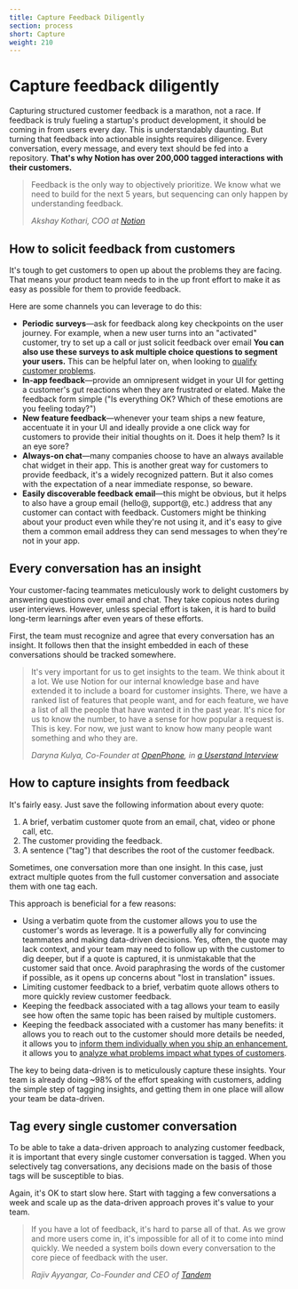 ```yaml
---
title: Capture Feedback Diligently
section: process
short: Capture
weight: 210
---
```


# Capture feedback diligently

Capturing structured customer feedback is a marathon, not a race. If feedback is truly fueling a startup's product development, it should be coming in from users every day. This is understandably daunting. But turning that feedback into actionable insights requires diligence. Every conversation, every message, and every text should be fed into a repository. **That's why Notion has over 200,000 tagged interactions with their customers.**

> Feedback is the only way to objectively prioritize. We know what we need to build for the next 5 years, but sequencing can only happen by understanding feedback. <br />
>
> _Akshay Kothari, COO at [Notion](https://notion.so)_

## How to solicit feedback from customers

It's tough to get customers to open up about the problems they are facing. That means your product team needs to in the up front effort to make it as easy as possible for them to provide feedback.

Here are some channels you can leverage to do this:

- **Periodic surveys**—ask for feedback along key checkpoints on the user journey. For example, when a new user turns into an "activated" customer, try to set up a call or just solicit feedback over email **You can also use these surveys to ask multiple choice questions to segment your users.** This can be helpful later on, when looking to [qualify customer problems](/process/qualify-feedback-based-on-business-goals).
- **In-app feedback**—provide an omnipresent widget in your UI for getting a customer's gut reactions when they are frustrated or elated. Make the feedback form simple ("Is everything OK? Which of these emotions are you feeling today?")
- **New feature feedback**—whenever your team ships a new feature, accentuate it in your UI and ideally provide a one click way for customers to provide their initial thoughts on it. Does it help them? Is it an eye sore?
- **Always-on chat**—many companies choose to have an always available chat widget in their app. This is another great way for customers to provide feedback, it's a widely recognized pattern. But it also comes with the expectation of a near immediate response, so beware.
- **Easily discoverable feedback email**—this might be obvious, but it helps to also have a group email (hello@, support@, etc.) address that any customer can contact with feedback. Customers might be thinking about your product even while they're not using it, and it's easy to give them a common email address they can send messages to when they're not in your app.

## Every conversation has an insight

Your customer-facing teammates meticulously work to delight customers by answering questions over email and chat. They take copious notes during user interviews. However, unless special effort is taken, it is hard to build long-term learnings after even years of these efforts.

First, the team must recognize and agree that every conversation has an insight. It follows then that the insight embedded in each of these conversations should be tracked somewhere.

> It's very important for us to get insights to the team. We think
> about it a lot. We use Notion for our internal knowledge base and have extended it to include a board for customer insights. There, we have a ranked list of features that people want, and for each feature, we have a list of all the people that have wanted it in the past year. It's nice for us to know the number, to have a sense for how popular a request is. This is key. For now, we just want to know how many people want something and who they are.
>
> _Daryna Kulya, Co-Founder at [OpenPhone](https://www.openphone.co), in [a Userstand Interview](https://www.heraldhq.com/userstand/how-openphone-is-dogfooding-itself-to-product-market-fit)_

## How to capture insights from feedback

It's fairly easy. Just save the following information about every quote:

1. A brief, verbatim customer quote from an email, chat, video or phone call, etc.
2. The customer providing the feedback.
3. A sentence ("tag") that describes the root of the customer feedback.

<div class="hint">
<p>Sometimes, one conversation more than one insight. In this case, just extract multiple quotes from the full customer conversation and associate them with one tag each.</p>
</div>

This approach is beneficial for a few reasons:

- Using a verbatim quote from the customer allows you to use the customer's words as leverage. It is a powerfully ally for convincing teammates and making data-driven decisions. Yes, often, the quote may lack context, and your team may need to follow up with the customer to dig deeper, but if a quote is captured, it is unmistakable that the customer said that once. Avoid paraphrasing the words of the customer if possible, as it opens up concerns about "lost in translation" issues.
- Limiting customer feedback to a brief, verbatim quote allows others to more quickly review customer feedback.
- Keeping the feedback associated with a tag allows your team to easily see how often the same topic has been raised by multiple customers.
- Keeping the feedback associated with a customer has many benefits: it allows you to reach out to the customer should more details be needed, it allows you to [inform them individually when you ship an enhancement](/process/engage-with-customers-about-their-feedback/), it allows you to [analyze what problems impact what types of customers](/process/qualify-feedback-based-on-business-goals/).

<div class="hint">
<p>The key to being data-driven is to meticulously capture these insights. Your team is already doing ~98% of the effort speaking with customers, adding the simple step of tagging insights, and getting them in one place will allow your team be data-driven.</p>
</div>

## Tag every single customer conversation

To be able to take a data-driven approach to analyzing customer feedback, it is important that every single customer conversation is tagged. When you selectively tag conversations, any decisions made on the basis of those tags will be susceptible to bias.

<div class="hint">
<p>Again, it's OK to start slow here. Start with tagging a few conversations a week and scale up as the data-driven approach proves it's value to your team.</p>
</div>

> If you have a lot of feedback, it's hard to parse all of that. As we grow and more users come in, it's impossible for all of it to come into mind quickly. We needed a system boils down every conversation to the core piece of feedback with the user.
>
> _Rajiv Ayyangar, Co-Founder and CEO of [Tandem](https://tandem.chat)_
